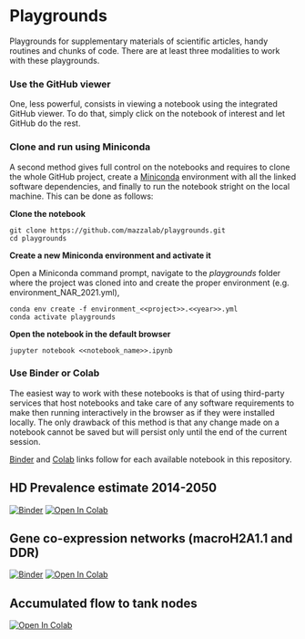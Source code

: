 # Playgrounds
Playgrounds for supplementary materials of scientific articles, handy routines and chunks of code. There are at least three modalities to work with these playgrounds. 

### Use the GitHub viewer
One, less powerful, consists in viewing a notebook using the integrated GitHub viewer. To do that, simply click on the notebook of interest and let GitHub do the rest.

### Clone and run using Miniconda
A second method gives full control on the notebooks and requires to clone the whole GitHub project, create a [Miniconda](https://docs.conda.io/en/latest/miniconda.html) environment with all the linked software dependencies, and finally to run the notebook stright on the local machine. This can be done as follows:

**Clone the notebook**
```
git clone https://github.com/mazzalab/playgrounds.git
cd playgrounds
```
**Create a new Miniconda environment and activate it**

Open a Miniconda command prompt, navigate to the *playgrounds* folder where the project was cloned into and create the proper environment (e.g. environment_NAR_2021.yml), 
```
conda env create -f environment_<<project>>.<<year>>.yml
conda activate playgrounds
```
**Open the notebook in the default browser**
```
jupyter notebook <<notebook_name>>.ipynb
```

### Use Binder or Colab
The easiest way to work with these notebooks is that of using third-party services that host notebooks and take care of any software requirements to make then running interactively in the browser as if they were installed locally. The only drawback of this method is that any change made on a notebook cannot be saved but will persist only until the end of the current session.

[Binder](https://mybinder.org/) and [Colab](https://colab.research.google.com/) links follow for each available notebook in this repository.



## HD Prevalence estimate 2014-2050
[![Binder](https://mybinder.org/badge_logo.svg)](https://mybinder.org/v2/gh/mazzalab/playgrounds/master?filepath=HD_prevalence_JNNP_2020.ipynb) 
[![Open In Colab](https://colab.research.google.com/assets/colab-badge.svg)](https://colab.research.google.com/github/mazzalab/playgrounds/blob/master/HD_prevalence_JNNP_2020.ipynb)

## Gene co-expression networks (macroH2A1.1 and DDR)
[![Binder](https://mybinder.org/badge_logo.svg)](https://mybinder.org/v2/gh/mazzalab/playgrounds/master?filepath=macroH2A_IPS_StemCells_2021.ipynb) 
[![Open In Colab](https://colab.research.google.com/assets/colab-badge.svg)](https://colab.research.google.com/github/mazzalab/playgrounds/blob/master/macroH2A_IPS_StemCells_2021.ipynb)

## Accumulated flow to tank nodes
[![Open In Colab](https://colab.research.google.com/assets/colab-badge.svg)](https://colab.research.google.com/github/mazzalab/playgrounds/blob/master/accumulated_flow.ipynb)
